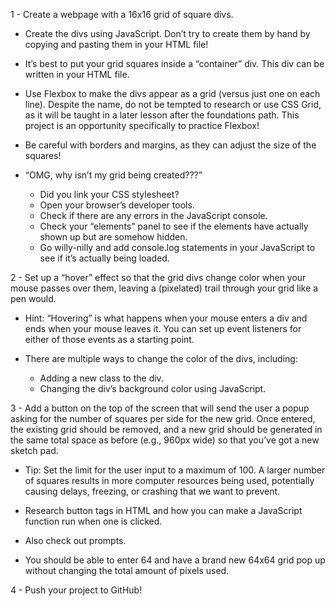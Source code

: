 1 - Create a webpage with a 16x16 grid of square divs.

+ Create the divs using JavaScript. Don’t try to create them by hand by copying and pasting them in your HTML file!

+ It’s best to put your grid squares inside a “container” div. This div can be written in your HTML file.

+ Use Flexbox to make the divs appear as a grid (versus just one on each line). Despite the name, do not be tempted to research or use CSS Grid, as it will be taught in a later lesson after the foundations path. This project is an opportunity specifically to practice Flexbox!
    
+ Be careful with borders and margins, as they can adjust the size of the squares!

+ “OMG, why isn’t my grid being created???”
    + Did you link your CSS stylesheet?
    + Open your browser’s developer tools.
    + Check if there are any errors in the JavaScript console.
    + Check your “elements” panel to see if the elements have actually shown up but are somehow hidden.  
    + Go willy-nilly and add console.log statements in your JavaScript to see if it’s actually being loaded.

2 - Set up a “hover” effect so that the grid divs change color when your mouse passes over them, leaving a (pixelated) trail through your grid like a pen would.

+ Hint: “Hovering” is what happens when your mouse enters a div and ends when your mouse leaves it. You can set up event listeners for either of those events as a starting point.

+ There are multiple ways to change the color of the divs, including:
    + Adding a new class to the div.
    + Changing the div’s background color using JavaScript.

3 - Add a button on the top of the screen that will send the user a popup asking for the number of squares per side for the new grid. Once entered, the existing grid should be removed, and a new grid should be generated in the same total space as before (e.g., 960px wide) so that you’ve got a new sketch pad.

+ Tip: Set the limit for the user input to a maximum of 100. A larger number of squares results in more computer resources being used, potentially causing delays, freezing, or crashing that we want to prevent.

+ Research button tags in HTML and how you can make a JavaScript function run when one is clicked.
+ Also check out prompts.
+ You should be able to enter 64 and have a brand new 64x64 grid pop up without changing the total amount of pixels used.

4 - Push your project to GitHub!